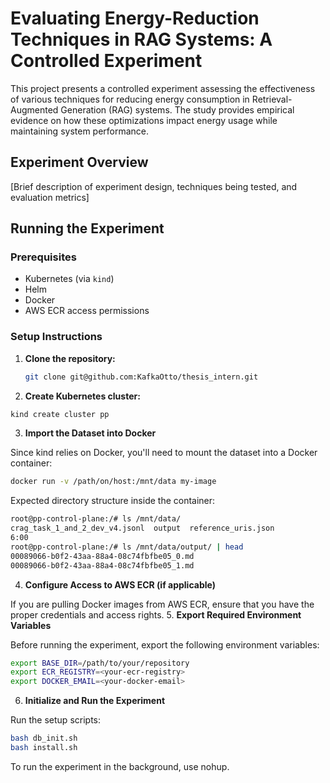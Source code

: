 # Evaluating Energy-Reduction Techniques in RAG Systems: A Controlled Experiment

This project presents a controlled experiment assessing the effectiveness of various techniques for reducing energy consumption in Retrieval-Augmented Generation (RAG) systems. The study provides empirical evidence on how these optimizations impact energy usage while maintaining system performance.

## Experiment Overview

[Brief description of experiment design, techniques being tested, and evaluation metrics]

## Running the Experiment

### Prerequisites
- Kubernetes (via `kind`)
- Helm
- Docker
- AWS ECR access permissions

### Setup Instructions

1. **Clone the repository:**
   ```bash
   git clone git@github.com:KafkaOtto/thesis_intern.git
   ```
2. **Create Kubernetes cluster:**
```bash
kind create cluster pp
```
3. **Import the Dataset into Docker**

Since kind relies on Docker, you'll need to mount the dataset into a Docker container:
```bash
docker run -v /path/on/host:/mnt/data my-image
```
Expected directory structure inside the container:
```bash
root@pp-control-plane:/# ls /mnt/data/
crag_task_1_and_2_dev_v4.jsonl	output	reference_uris.json
6:00
root@pp-control-plane:/# ls /mnt/data/output/ | head
00089066-b0f2-43aa-88a4-08c74fbfbe05_0.md
00089066-b0f2-43aa-88a4-08c74fbfbe05_1.md
```
4. **Configure Access to AWS ECR (if applicable)**

If you are pulling Docker images from AWS ECR, ensure that you have the proper credentials and access rights.
5. **Export Required Environment Variables**

Before running the experiment, export the following environment variables:
```bash
export BASE_DIR=/path/to/your/repository
export ECR_REGISTRY=<your-ecr-registry>
export DOCKER_EMAIL=<your-docker-email>
```
6. **Initialize and Run the Experiment**

Run the setup scripts:
```bash
bash db_init.sh
bash install.sh
```
To run the experiment in the background, use nohup.
